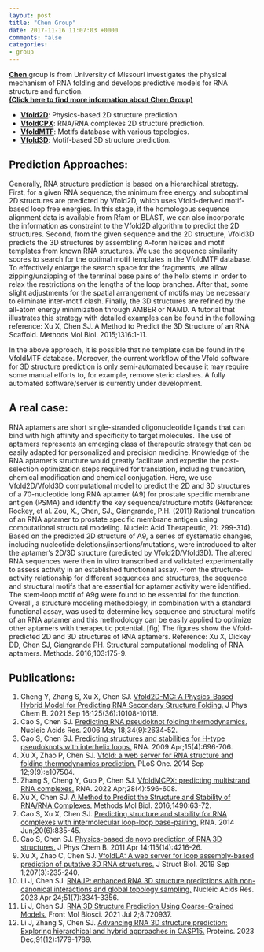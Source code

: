 ```yaml
---
layout: post
title: "Chen Group"
date: 2017-11-16 11:07:03 +0000
comments: false
categories: 
- group
---
```

<!--
# [Chen Group](http://vfold.missouri.edu/)
-->
<a href="https://vfold.missouri.edu/chen-people02.html" target="_blank">**Chen** </a> group is from University of Missouri investigates the physical mechanism of RNA folding and develops predictive models for RNA structure and function.
<a href="https://vfold.missouri.edu/chen-lab02.html" target="_blank"><strong></br>(Click here to find more information about Chen Group)</strong></a>
</br>

* [**Vfold2D**](http://rna.physics.missouri.edu/vfold2D/index.html): Physics-based 2D structure prediction.
* [**VfoldCPX**](http://rna.physics.missouri.edu/vfoldCPX/index.html): RNA/RNA complexes 2D structure prediction.
* [**VfoldMTF**](http://rna.physics.missouri.edu/vfoldMTF): Motifs database with various topologies.
* [**Vfold3D**](http://rna.physics.missouri.edu/vfold3D/index.html): Motif-based 3D structure prediction.

## Prediction Approaches:
Generally, RNA structure prediction is based on a hierarchical strategy. First, for a given RNA sequence, the minimum free energy and suboptimal 2D structures are predicted by Vfold2D, which uses Vfold-derived motif-based loop free energies. In this stage, if the homologous sequence alignment data is available from Rfam or BLAST, we can also incorporate the information as constraint to the Vfold2D algorithm to predict the 2D structures. Second, from the given sequence and the 2D structure, Vfold3D predicts the 3D structures by assembling A-form helices and motif templates from known RNA structures. We use the sequence similarity scores to search for the optimal motif templates in the VfoldMTF database. To effectively enlarge the search space for the fragments, we allow zipping/unzipping of the terminal base pairs of the helix stems in order to relax the restrictions on the lengths of the loop branches. After that, some slight adjustments for the spatial arrangement of motifs may be necessary to eliminate inter-motif clash. Finally, the 3D structures are refined by the all-atom energy minimization through AMBER or NAMD. A tutorial that illustrates this strategy with detailed examples can be found in the following reference: Xu X, Chen SJ. A Method to Predict the 3D Structure of an RNA Scaffold. Methods Mol Biol. 2015;1316:1-11.
	
In the above approach, it is possible that no template can be found in the VfoldMTF database. Moreover, the current workflow of the Vfold software for 3D structure prediction is only semi-automated because it may require some manual efforts to, for example, remove steric clashes. A fully automated software/server is currently under development.

## A real case:
RNA aptamers are short single-stranded oligonucleotide ligands that can bind with high affinity and specificity to target molecules. The use of aptamers represents an emerging class of therapeutic strategy that can be easily adapted for personalized and precision medicine. Knowledge of the RNA aptamer’s structure would greatly facilitate and expedite the post-selection optimization steps required for translation, including truncation, chemical modification and chemical conjugation. Here, we use Vfold2D/Vfold3D computational model to predict the 2D and 3D structures of a 70-nucleotide long RNA aptamer (A9) for prostate specific membrane antigen (PSMA) and identify the key sequence/structure motifs (Reference: Rockey, et al. Zou, X., Chen, SJ., Giangrande, P.H. (2011) Rational truncation of an RNA aptamer to prostate specific membrane antigen using computational structural modeling. Nucleic Acid Therapeutic, 21: 299-314). Based on the predicted 2D structure of A9, a series of systematic changes, including nucleotide deletions/insertions/mutations, were introduced to alter the aptamer’s 2D/3D structure (predicted by Vfold2D/Vfold3D). The altered RNA sequences were then in vitro transcribed and validated experimentally to assess activity in an established functional assay. From the structure-activity relationship for different sequences and structures, the sequence and structural motifs that are essential for aptamer activity were identified. The stem-loop motif of A9g were found to be essential for the function. Overall, a structure modeling methodology, in combination with a standard functional assay, was used to determine key sequence and structural motifs of an RNA aptamer and this methodology can be easily applied to optimize other aptamers with therapeutic potential.
[fig]
The figures show the Vfold-predicted 2D and 3D structures of RNA aptamers. Reference: Xu X, Dickey DD, Chen SJ, Giangrande PH. Structural computational modeling of RNA aptamers. Methods. 2016;103:175-9.
## Publications:
1. Cheng Y, Zhang S, Xu X, Chen SJ. [Vfold2D-MC: A Physics-Based Hybrid Model for Predicting RNA Secondary Structure Folding.](https://pubmed.ncbi.nlm.nih.gov/34473508/) J Phys Chem B. 2021 Sep 16;125(36):10108-10118.
2. Cao S, Chen SJ. [Predicting RNA pseudoknot folding thermodynamics.](https://pubmed.ncbi.nlm.nih.gov/16709732/) Nucleic Acids Res. 2006 May 18;34(9):2634-52. 
3. Cao S, Chen SJ. [Predicting structures and stabilities for H-type pseudoknots with interhelix loops.](https://pubmed.ncbi.nlm.nih.gov/19237463/) RNA. 2009 Apr;15(4):696-706. 
4. Xu X, Zhao P, Chen SJ. [Vfold: a web server for RNA structure and folding thermodynamics prediction.](https://pubmed.ncbi.nlm.nih.gov/25215508/) PLoS One. 2014 Sep 12;9(9):e107504. 
5. Zhang S, Cheng Y, Guo P, Chen SJ. [VfoldMCPX: predicting multistrand RNA complexes.](https://pubmed.ncbi.nlm.nih.gov/35058350/) RNA. 2022 Apr;28(4):596-608. 
6. Xu X, Chen SJ. [A Method to Predict the Structure and Stability of RNA/RNA Complexes.](https://pubmed.ncbi.nlm.nih.gov/27665593/) Methods Mol Biol. 2016;1490:63-72. 
7. Cao S, Xu X, Chen SJ. [Predicting structure and stability for RNA complexes with intermolecular loop-loop base-pairing.](https://pubmed.ncbi.nlm.nih.gov/24751648/) RNA. 2014 Jun;20(6):835-45. 
8. Cao S, Chen SJ. [Physics-based de novo prediction of RNA 3D structures.](https://pubmed.ncbi.nlm.nih.gov/21413701/) J Phys Chem B. 2011 Apr 14;115(14):4216-26. 
9. Xu X, Zhao C, Chen SJ. [VfoldLA: A web server for loop assembly-based prediction of putative 3D RNA structures.](https://pubmed.ncbi.nlm.nih.gov/31173857/) J Struct Biol. 2019 Sep 1;207(3):235-240. 
10. Li J, Chen SJ. [RNAJP: enhanced RNA 3D structure predictions with non-canonical interactions and global topology sampling.](https://pubmed.ncbi.nlm.nih.gov/36864729/) Nucleic Acids Res. 2023 Apr 24;51(7):3341-3356.
11. Li J, Chen SJ. [RNA 3D Structure Prediction Using Coarse-Grained Models.](https://pubmed.ncbi.nlm.nih.gov/34277713/) Front Mol Biosci. 2021 Jul 2;8:720937. 
12. Li J, Zhang S, Chen SJ. [Advancing RNA 3D structure prediction: Exploring hierarchical and hybrid approaches in CASP15.](https://pubmed.ncbi.nlm.nih.gov/37615235/) Proteins. 2023 Dec;91(12):1779-1789. 
